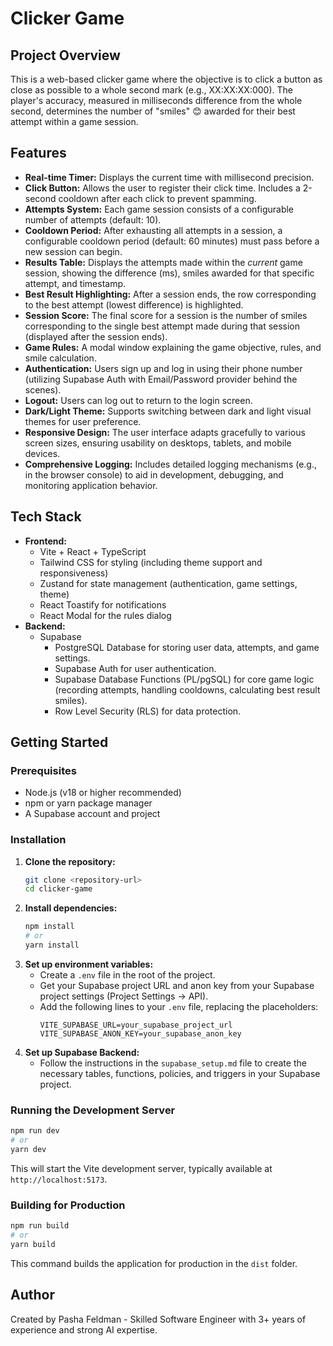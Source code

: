# Clicker Game

## Project Overview

This is a web-based clicker game where the objective is to click a button as close as possible to a whole second mark (e.g., XX:XX:XX:000). The player's accuracy, measured in milliseconds difference from the whole second, determines the number of "smiles" 😊 awarded for their best attempt within a game session.

## Features

*   **Real-time Timer:** Displays the current time with millisecond precision.
*   **Click Button:** Allows the user to register their click time. Includes a 2-second cooldown after each click to prevent spamming.
*   **Attempts System:** Each game session consists of a configurable number of attempts (default: 10).
*   **Cooldown Period:** After exhausting all attempts in a session, a configurable cooldown period (default: 60 minutes) must pass before a new session can begin.
*   **Results Table:** Displays the attempts made within the *current* game session, showing the difference (ms), smiles awarded for that specific attempt, and timestamp.
*   **Best Result Highlighting:** After a session ends, the row corresponding to the best attempt (lowest difference) is highlighted.
*   **Session Score:** The final score for a session is the number of smiles corresponding to the single best attempt made during that session (displayed after the session ends).
*   **Game Rules:** A modal window explaining the game objective, rules, and smile calculation.
*   **Authentication:** Users sign up and log in using their phone number (utilizing Supabase Auth with Email/Password provider behind the scenes).
*   **Logout:** Users can log out to return to the login screen.
*   **Dark/Light Theme:** Supports switching between dark and light visual themes for user preference.
*   **Responsive Design:** The user interface adapts gracefully to various screen sizes, ensuring usability on desktops, tablets, and mobile devices.
*   **Comprehensive Logging:** Includes detailed logging mechanisms (e.g., in the browser console) to aid in development, debugging, and monitoring application behavior.

## Tech Stack

*   **Frontend:**
    *   Vite + React + TypeScript
    *   Tailwind CSS for styling (including theme support and responsiveness)
    *   Zustand for state management (authentication, game settings, theme)
    *   React Toastify for notifications
    *   React Modal for the rules dialog
*   **Backend:**
    *   Supabase
        *   PostgreSQL Database for storing user data, attempts, and game settings.
        *   Supabase Auth for user authentication.
        *   Supabase Database Functions (PL/pgSQL) for core game logic (recording attempts, handling cooldowns, calculating best result smiles).
        *   Row Level Security (RLS) for data protection.

## Getting Started

### Prerequisites

*   Node.js (v18 or higher recommended)
*   npm or yarn package manager
*   A Supabase account and project

### Installation

1.  **Clone the repository:**
    ```bash
    git clone <repository-url>
    cd clicker-game
    ```
2.  **Install dependencies:**
    ```bash
    npm install
    # or
    yarn install
    ```
3.  **Set up environment variables:**
    *   Create a `.env` file in the root of the project.
    *   Get your Supabase project URL and anon key from your Supabase project settings (Project Settings -> API).
    *   Add the following lines to your `.env` file, replacing the placeholders:
        ```dotenv
        VITE_SUPABASE_URL=your_supabase_project_url
        VITE_SUPABASE_ANON_KEY=your_supabase_anon_key
        ```
4.  **Set up Supabase Backend:**
    *   Follow the instructions in the `supabase_setup.md` file to create the necessary tables, functions, policies, and triggers in your Supabase project.

### Running the Development Server

```bash
npm run dev
# or
yarn dev
```
This will start the Vite development server, typically available at `http://localhost:5173`.

### Building for Production

```bash
npm run build
# or
yarn build
```
This command builds the application for production in the `dist` folder.

## Author

Created by Pasha Feldman - Skilled Software Engineer with 3+ years of experience and strong AI expertise.